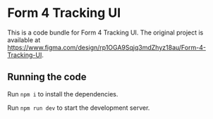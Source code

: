 
  # Form 4 Tracking UI

  This is a code bundle for Form 4 Tracking UI. The original project is available at https://www.figma.com/design/rp1OGA9Sqjq3mdZhyz18au/Form-4-Tracking-UI.

  ## Running the code

  Run `npm i` to install the dependencies.

  Run `npm run dev` to start the development server.
  